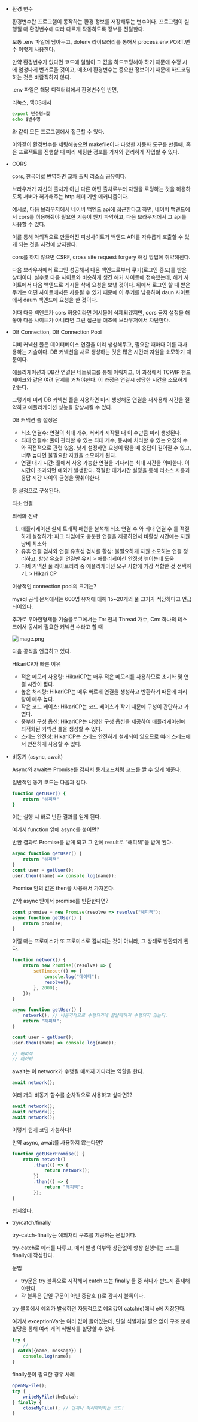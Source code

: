 - 환경 변수
    
    환경변수란 프로그램이 동작하는 환경 정보를 저장해두는 변수이다. 프로그램이 실행될 때 환경변수에 따라 다르게 작동하도록 정보를 전달한다.
    
    보통 .env 파일에 담아두고, dotenv 라이브러리를 통해서 process.env.PORT.변수 이렇게 사용한다.
    
    만약 환경변수가 없다면 코드에 일일이 그 값을 하드코딩해야 하기 때문에 수정 시에 엄청나게 번거로울 것이고, 애초에 환경변수는 중요한 정보이기 때문에 하드코딩 하는 것은 바람직하지 않다.
    
    .env 파일은 해당 디렉터리에서 환경변수인 반면,
    
    리눅스, 맥OS에서 
    
    ```bash
    export 변수명=값
    echo $변수명
    ```
    
    와 같이 모든 프로그램에서 접근할 수 있다. 
    
    이와같이 환경변수를 세팅해놓으면 makefile이나 다양한 자동화 도구를 만들때, 혹은 프로젝트를 진행할 때 미리 세팅한 정보를 가져와 편리하게 작업할 수 있다.
    
- CORS
    
    cors, 한국어로 번역하면 교차 출처 리소스 공유이다.
    
    브라우저가 자신의 출처가 아닌 다른 어떤 출처로부터 자원을 로딩하는 것을 허용하도록 서버가 허가해주는 http 헤더 기반 메커니즘이다.
    
    예시로, 다음 브라우저에서 네이버 백엔드 api에 접근한다고 하면, 네이버 백엔드에서 cors를 허용해줘야 필요한 기능이 뭔지 파악하고, 다음 브라우저에서 그 api를 사용할 수 있다.
    
    이를 통해 악의적으로 만들어진 피싱사이트가 백엔드 API를 자유롭게 호출할 수 있게 되는 것을 사전에 방지한다.
    
    cors를 하지 않으면 CSRF, cross site request forgery 해킹 방법에 취약해진다.
    
    다음 브라우저에서 로그인 성공해서 다음 백엔드로부터 쿠기(로그인 증포)를 받은 상태이다. 실수로 다음 사이트와 비슷하게 생긴 해커 사이트에 접속했는데, 해커 사이트에서 다음 백엔드로 게시물 삭제 요청을 보낸 것이다. 위에서 로그인 할 때 받은 쿠키는 어떤 사이트에서든 사용될 수 있기 때문에 이 쿠키를 남용하여 daun 사이트에서 daum 백엔드에 요청을 한 것이다.
    
    이때 다음 백엔드가 cors 허용이라면 게시물이 삭제되겠지만, cors 금지 설정을 해놓아 다음 사이트가 아니라면 그런 접근을 애초에 브라우저에서 차단한다.
    
- DB Connection, DB Connection Pool
    
    디비 커넥션 풀은 데이터베이스 연결을 미리 생성해두고, 필요할 때마다 이를 재사용하는 기술이다. DB 커넥션을 새로 생성하는 것은 많은 시간과 자원을 소모하기 때문이다.
    
    애플리케이션과 DB간 연결은 네트워크를 통해 이뤄지고, 이 과정에서 TCP/IP 핸드셰이크와 같은 여려 단계를 거쳐야한다. 이 과정은 연결시 상당한 시간을 소모하게 만든다.
    
    그렇기에 미리 DB 커넥션 풀을 사용하면 미리 생성해둔 연결을 재사용해 시간을 절약하고 애플리케이션 성능을 향상시킬 수 있다.
    
    DB 커넥션 풀 설정은
    
    - 최소 연결수: 연결의 최대 개수, 서버가 시작될 때 이 수만큼 미리 생성된다.
    - 최대 연결수: 풀이 관리할 수 있는 최대 개수, 동시에 처리할 수 있는 요청의 수와 직접적으로 관련 있음. 낮게 설정하면 요청이 많을 때 응답이 길어질 수 있고, 너무 높다면 불필요한 자원을 소모하게 된다.
    - 연결 대기 시간: 풀에서 사용 가능한 연결을 기다리는 최대 시간을 의미한다. 이 시간이 초과되면 예외가 발생한다. 적절한 대기시간 설정을 통해 리소스 사용과 응답 시간 사이의 균형을 맞춰야한다.
    
    등 설정으로 구성된다.
    
    최소 연결
    
    최적화 전략
    
    1. 애플리케이션 실제 트래픽 패턴을 분석해 최소 연결 수 와 최대 연결 수 를 적절하게 설정하기: 피크 타임에도 충분한 연결을 제공하면서 비활성 시간에는 자원 낭비 최소화
    2. 유휴 연결 검사와 연결 유효성 검사를 활성: 불필요하게 자원 소모하는 연결 정리하고, 항상 유효한 연결만 유지 > 애플리케이션 안정성 높이는데 도움
    3. 디비 커넥션 풀 라이브러리 중 애플리케이션 요구 사항에 가장 적합한 것 선택하기. > Hikari CP
    
    이상적인 connection pool의 크기는?
    
    mysql 공식 문서에서는 600명 유저에 대해 15~20개의 풀 크기가 적당하다고 언급되어있다.
    
    추가로 우아한형제들 기술블로그에서는 Tn: 전체 Thread 개수, Cm: 하나의 테스크에서 동시에 필요한 커넥션 수라고 할 때
    
    ![image.png](attachment:d7eec14b-badf-4ef5-9965-f7ee48b68e95:image.png)
    
    다음 공식을 언급하고 있다.
    
    HikariCP가 빠른 이유
    
    - 적은 메모리 사용량: HikariCP는 매우 적은 메모리를 사용하므로 초기화 및 연결 시간이 짧다.
    - 높은 처리량: HikariCP는 매우 빠르게 연결을 생성하고 반환하기 때문에 처리량이 매우 높다.
    - 작은 코드 베이스: HikariCP는 코드 베이스가 작기 때문에 구성이 간단하고 가볍다.
    - 풍부한 구성 옵션: HikariCP는 다양한 구성 옵션을 제공하여 애플리케이션에 최적화된 커넥션 풀을 생성할 수 있다.
    - 스레드 안전성: HikariCP는 스레드 안전하게 설게되어 있으므로 여러 스레드에서 안전하게 사용할 수 있다.
    
- 비동기 (async, await)
    
    Async와 await는 Promise를 감싸서 동기코드처럼 코드를 짤 수 있게 해준다.
    
    일반적인 동기 코드는 다음과 같다.
    
    ```bash
    function getUser() {
    	return "해피잭"
    }
    ```
    
    이는 실행 시 바로 반환 결과를 얻게 된다.
    
    여기서 function 앞에 async를 붙이면?
    
    반환 결과로 Promise를 받게 되고 그 안에 result로 “해피잭”을 받게 된다.
    
    ```jsx
    async function getUser() {
    	return "해피잭"
    }
    const user = getUser();
    user.then((name) => console.log(name));
    
    ```
    
    Promise 안의 값은 then을 사용해서 가져온다.
    
    만약 async 안에서 promise를 반환한다면?
    
    ```jsx
    const promise = new Promise(resolve => resolve("해피잭");
    async function getUser() {
    	return promise;
    }
    ```
    
    이럴 때는 프로미스가 또 프로미스로 감싸지는 것이 아니라, 그 상태로 반환되게 된다.
    
    ```jsx
    function network() {
    	return new Promise((resolve) => {
    		setTimeout(() => {
    			console.log("데이터");
    			resolve();
    		}, 2000);
    	});
    }
    
    async function getUser() {
    	network(); // 비동기적으로 수행되기에 끝날때까지 수행되지 않는다.
    	return "해피잭";
    }
    
    const user = getUser();
    user.then((name) => console.log(name));
    
    // 해피잭
    // 데이터
    ```
    
    await는 이 network가 수행될 때까지 기다리는 역할을 한다.
    
    ```jsx
    await network();
    ```
    
    여러 개의 비동기 함수를 순차적으로 사용하고 싶다면??
    
    ```jsx
    await network();
    await network();
    await network();
    ```
    
    이렇게 쉽게 코딩 가능하다!
    
    만약 async, await를 사용하지 않는다면?
    
    ```jsx
    function getUserPromise() {
    	return network()
    		.then(() => {
    			return network();
    		})
    		.then(() => {
    			return "해피잭";
    		});
    }
    ```
    
    쉽지않다.
    
- try/catch/finally
    
    try-catch-finally는 예외처리 구조를 제공하는 문법이다.
    
    try-catch로 에러를 다루고, 에러 발생 여부와 상관없이 항상 실행되는 코드를 finally에 작성한다.
    
    문법
    
    - try문은 try 블록으로 시작해서 catch 또는 finally 둘 중 하나가 반드시 존재해야한다.
    - 각 블록은 단일 구문이 아닌 중괄호 {}로 감싸지 블록이다.
    
    try 블록에서 예외가 발생하면 자동적으로 예외값이 catch(e)에서 e에 저장된다.
    
    여기서 exceptionVar는 여러 값이 들어있는데, 단일 식별자일 필요 없이 구조 분해 할당을 통해 여러 개의 식별자를 할당할 수 있다.
    
    ```jsx
    try {
    	//
    } catch({name, message}) {
    	console.log(name);
    }
    ```
    
    finally문이 필요한 경우 사례
    
    ```jsx
    openMyFile();
    try {
    	writeMyFile(theData);
    } finally {
    	closeMyFile(); // 언제나 처리해야하는 코드!
    }
    ```